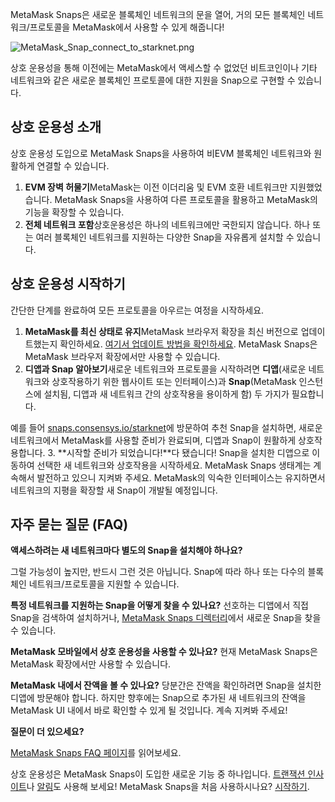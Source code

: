 MetaMask Snaps은 새로운 블록체인 네트워크의 문을 열어, 거의 모든 블록체인 네트워크/프로토콜을 MetaMask에서 사용할 수 있게 해줍니다!


![MetaMask_Snap_connect_to_starknet.png](https://support.metamask.io/hc/article_attachments/18407531081371)


상호 운용성을 통해 이전에는 MetaMask에서 액세스할 수 없었던 비트코인이나 기타 네트워크와 같은 새로운 블록체인 프로토콜에 대한 지원을 Snap으로 구현할 수 있습니다.


상호 운용성 소개
---------


상호 운용성 도입으로 MetaMask Snaps을 사용하여 비EVM 블록체인 네트워크와 원활하게 연결할 수 있습니다.


1. **EVM 장벽 허물기**MetaMask는 이전 이더리움 및 EVM 호환 네트워크만 지원했었습니다. MetaMask Snaps을 사용하여 다른 프로토콜을 활용하고 MetaMask의 기능을 확장할 수 있습니다.
2. **전체 네트워크 포함**상호운용성은 하나의 네트워크에만 국한되지 않습니다. 하나 또는 여러 블록체인 네트워크를 지원하는 다양한 Snap을 자유롭게 설치할 수 있습니다.


상호 운용성 시작하기
-----------


간단한 단계를 완료하여 모든 프로토콜을 아우르는 여정을 시작하세요.


1. **MetaMask를 최신 상태로 유지**MetaMask 브라우저 확장을 최신 버전으로 업데이트했는지 확인하세요. [여기서 업데이트 방법을 확인하세요](https://support.metamask.io/hc/en-us/articles/360060268452-How-to-update-the-version-of-MetaMask). MetaMask Snaps은 MetaMask 브라우저 확장에서만 사용할 수 있습니다.
2. **디앱과 Snap 알아보기**새로운 네트워크와 프로토콜을 시작하려면 **디앱**(새로운 네트워크와 상호작용하기 위한 웹사이트 또는 인터페이스)과 **Snap**(MetaMask 인스턴스에 설치됨, 디앱과 새 네트워크 간의 상호작용을 용이하게 함) 두 가지가 필요합니다.  
  


예를 들어 [snaps.consensys.io/starknet](http://snaps.consensys.io/starknet?utm_source=metamaskSupport&utm_medium=knowledge-base&utm_campaign=2023_Sep_snaps-launch_content_interoperability)에 방문하여 추천 Snap을 설치하면, 새로운 네트워크에서 MetaMask를 사용할 준비가 완료되며, 디앱과 Snap이 원활하게 상호작용합니다.
3. **시작할 준비가 되었습니다!**다 됐습니다! Snap을 설치한 디앱으로 이동하여 선택한 새 네트워크와 상호작용을 시작하세요. MetaMask Snaps 생태계는 계속해서 발전하고 있으니 지켜봐 주세요. MetaMask의 익숙한 인터페이스는 유지하면서 네트워크의 지평을 확장할 새 Snap이 개발될 예정입니다.


자주 묻는 질문 (FAQ)
--------------




**액세스하려는 새 네트워크마다 별도의 Snap을 설치해야 하나요?**

그럴 가능성이 높지만, 반드시 그런 것은 아닙니다. Snap에 따라 하나 또는 다수의 블록체인 네트워크/프로토콜을 지원할 수 있습니다.





**특정 네트워크를 지원하는 Snap을 어떻게 찾을 수 있나요?**
선호하는 디앱에서 직접 Snap을 검색하여 설치하거나, [MetaMask Snaps 디렉터리](https://snaps.metamask.io/?utm_source=metamaskSupport&utm_medium=knowledge-base&utm_campaign=2023_Sep_snaps-launch_content_interoperability)에서 새로운 Snap을 찾을 수 있습니다.


**MetaMask 모바일에서 상호 운용성을 사용할 수 있나요?**
현재 MetaMask Snaps은 MetaMask 확장에서만 사용할 수 있습니다.


**MetaMask 내에서 잔액을 볼 수 있나요?**
당분간은 잔액을 확인하려면 Snap을 설치한 디앱에 방문해야 합니다. 하지만 향후에는 Snap으로 추가된 새 네트워크의 잔액을 MetaMask UI 내에서 바로 확인할 수 있게 될 것입니다. 계속 지켜봐 주세요!


**질문이 더 있으세요?**

[MetaMask Snaps FAQ 페이지](https://support.metamask.io/hc/en-us/articles/18245938714395)를 읽어보세요.


상호 운용성은 MetaMask Snaps이 도입한 새로운 기능 중 하나입니다. [트랜잭션 인사이트](https://support.metamask.io/hc/en-us/articles/18377011111579)나 [알림](https://support.metamask.io/hc/en-us/articles/18376956006171)도 사용해 보세요! MetaMask Snaps을 처음 사용하시나요? [시작하기](https://support.metamask.io/hc/en-us/articles/18377120661019).

